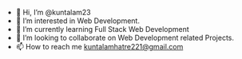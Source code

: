 - 👋 Hi, I’m @kuntalam23
- 👀 I’m interested in Web Development.
- 🌱 I’m currently learning Full Stack Web Development
- 💞️ I’m looking to collaborate on Web Development related Projects.
- 📫 How to reach me kuntalamhatre221@gmail.com

<!---
kuntalam23/kuntalam23 is a ✨ special ✨ repository because its `README.md` (this file) appears on your GitHub profile.
You can click the Preview link to take a look at your changes.
--->
